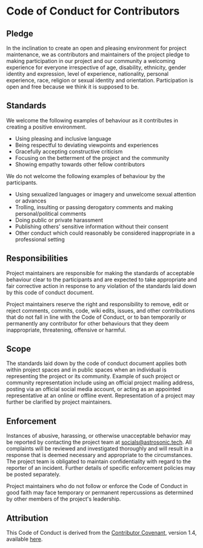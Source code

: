# Code of Conduct for Contributors

## Pledge

In the inclination to create an open and pleasing environment for project maintenance, we as contributors and maintainers of the project pledge to making participation in our project and our community a welcoming experience for everyone irrespective of age, disability, ethnicity, gender identity and expression, level of experience, nationality, personal experience, race, religion or sexual identity and orientation. Participation is open and free because we think it is supposed to be.

## Standards

We welcome the following examples of behaviour as it contributes in creating a positive environment.

- Using pleasing and inclusive language
- Being respectful to deviating viewpoints and experiences
- Gracefully accepting constructive criticism
- Focusing on the betterment of the project and the community
- Showing empathy towards other fellow contributors

We do not welcome the following examples of behaviour by the participants.

- Using sexualized languages or imagery and unwelcome sexual attention or advances
- Trolling, insulting or passing derogatory comments and making personal/political comments
- Doing public or private harassment
- Publishing others' sensitive information without their consent
- Other conduct which could reasonably be considered inappropriate in a professional setting

## Responsibilities

Project maintainers are responsible for making the standards of acceptable behaviour clear to the participants and are expected to take appropriate and fair corrective action in response to any violation of the standards laid down by this code of conduct document.

Project maintainers reserve the right and responsibility to remove, edit or reject comments, commits, code, wiki edits, issues, and other contributions that do not fall in line with the Code of Conduct, or to ban temporarily or permanently any contributor for other behaviours that they deem inappropriate, threatening, offensive or harmful.

## Scope

The standards laid down by the code of conduct document applies both within project spaces and in public spaces when an individual is representing the project or its community. Example of such project or community representation include using an official project mailing address, posting via an official social media account, or acting as an appointed representative at an online or offline event. Representation of a project may further be clarified by project maintainers.

## Enforcement

Instances of abusive, harassing, or otherwise unacceptable behavior may be reported by contacting the project team at [socials@astrosonic.tech](mailto:socials@astrosonic.tech). All complaints will be reviewed and investigated thoroughly and will result in a response that is deemed necessary and appropriate to the circumstances. The project team is obligated to maintain confidentiality with regard to the reporter of an incident. Further details of specific enforcement policies may be posted separately.

Project maintainers who do not follow or enforce the Code of Conduct in good faith may face temporary or permanent repercussions as determined by other members of the project's leadership.

## Attribution

This Code of Conduct is derived from the [Contributor Covenant](https://contributor-covenant.org), version 1.4, available [here](https://contributor-covenant.org/version/1/4/).
